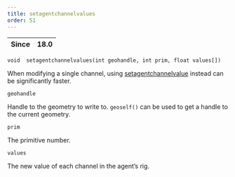 ```yaml
---
title: setagentchannelvalues
order: 51
---
```

| Since | 18.0 |
| --- | --- |

`void  setagentchannelvalues(int geohandle, int prim, float values[])`

When modifying a single channel, using [setagentchannelvalue](./setagentchannelvalue "Overrides the value of an agent primitive’s channel.") instead can be significantly faster.

`geohandle`

Handle to the geometry to write to. `geoself()` can be used to get a handle to the current geometry.

`prim`

The primitive number.

`values`

The new value of each channel in the agent’s rig.
